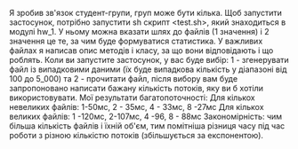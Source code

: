 Я зробив зв'язок студент-групи, груп може бути кілька. Щоб запустити застосунок, потрібно запустити sh скрипт <test.sh>, який знаходиться в модулі hw_1. У ньому можна вказати шлях до файлів (1 значення) і 2 значення це те, за чим буде формуватися статистика. У важливих файлах я написав опис методів і класу, за що вони відповідають і що роблять. Коли ви запустите застосунок, у вас буде вибір: 1 - згенерувати файл із випадковими даними (їх буде випадкова кількість у діапазоні від 100 до 5_000) та 2 - прочитати файл, після вибору вам буде запропоновано написати бажану кількість потоків, яку ви б хотіли використовувати. Мої результати багатопоточності:
Для кількох невеликих файлів: 1-50мс, 2 - 35мс, 4 - 33мс, 8 -27мс
Для кількох великих файлів: 1 -120мс, 2-107мс, 4 -96, 8 - 88мс
Закономірність: чим більша кількість файлів і їхній об'єм, тим помітніша різниця часу під час роботи з різною кількістю потоків (збільшується за експонентою).
